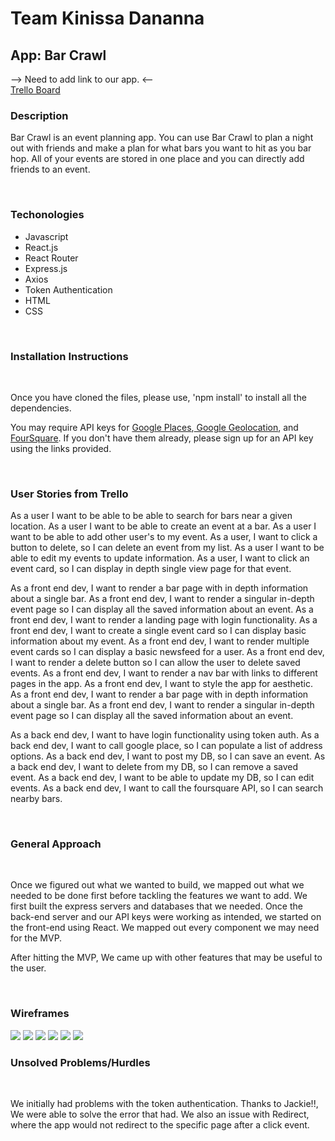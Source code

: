 <h1> Team Kinissa Dananna </h1>

<h2> App: Bar Crawl </h2>

--> Need to add link to our app. <--
<br />
<a href='https://trello.com/b/jCzgRiAz/agile-sprint'> Trello Board </a>
<br />
<h3> Description </h3>
<p>Bar Crawl is an event planning app. You can use Bar Crawl to plan a night out with friends and make a plan for what bars you want to hit as you bar hop. All of your events are stored in one place and you can directly add friends to an event.</p>
<br/>
<h3> Techonologies </h3>
<ul>
  <li> Javascript </li>
  <li> React.js </li>
  <li> React Router </li>
  <li> Express.js </li>
  <li> Axios </li>
  <li> Token Authentication </li>
  <li> HTML </li>
  <li> CSS </li>
</ul>
<br />
<h3> Installation Instructions </h3>
<br />
<p> Once you have cloned the files, please use, 'npm install' to install all the dependencies. </p>
<p> You may require API keys for <a href='https://developers.google.com/places/'>Google Places</a>,<a href='https://developers.google.com/maps/documentation/geolocation/intro'> Google Geolocation</a>, and <a href='https://developer.foursquare.com/'>FourSquare</a>. If you don't have them already, please sign up for an API key using the links provided. </p>

<br />

<h3> User Stories from Trello</h3>
<p> As a user I want to be able to be able to search for bars near a given location. As a user I want to be able to create an event at a bar. As a user I want to be able to add other user's to my event. As a user, I want to click a button to delete, so I can delete an event from my list. As a user I want to be able to edit my events to update information. As a user, I want to click an event card, so I can display in depth single view page for that event. </p> 

<p> As a front end dev, I want to render a bar page with in depth information about a single bar. As a front end dev, I want to render a singular in-depth event page so I can display all the saved information about an event. As a front end dev, I want to render a landing page with login functionality. As a front end dev, I want to create a single event card so I can display basic information about my event. As a front end dev, I want to render multiple event cards so I can display a basic newsfeed for a user. As a front end dev, I want to render a delete button so I can allow the user to delete saved events. As a front end dev, I want to render a nav bar with links to different pages in the app. As a front end dev, I want to style the app for aesthetic. As a front end dev, I want to render a bar page with in depth information about a single bar. As a front end dev, I want to render a singular in-depth event page so I can display all the saved information about an event. </p>

<p> As a back end dev, I want to have login functionality using token auth. As a back end dev, I want to call google place, so I can populate a list of address options. As a back end dev, I want to post my DB, so I can save an event. As a back end dev, I want to delete from my DB, so I can remove a saved event. As a back end dev, I want to be able to update my DB, so I can edit events. As a back end dev, I want to call  the foursquare API, so I can search nearby bars. </p>

<br />

<h3> General Approach </h3>
<br />
<p>Once we figured out what we wanted to build, we mapped out what we needed to be done first before tackling the features we want to add.  We first built the express servers and databases that we needed. Once the back-end server and our API keys were working as intended, we started on the front-end using React. We mapped out every component we may need for the MVP.</p>
<p>After hitting the MVP, We came up with other features that may be useful to the user.</p>

<br />

<h3> Wireframes </h3>
<img src='https://i.imgur.com/JvJypDh.jpg'>
<img src='https://i.imgur.com/lbi8TuI.jpg'>
<img src='https://i.imgur.com/ZQ1e2Da.jpg'>
<img src='https://i.imgur.com/MKCOMZA.jpg'>
<img src='https://i.imgur.com/cfmZrF4.jpg'>
<img src='https://i.imgur.com/BLdD9P6.jpg'>

<br />
<h3> Unsolved Problems/Hurdles </h3>
<br/ >
<p>We initially had problems with the token authentication. Thanks to Jackie!!, We were able to solve the error that had. We also an issue with Redirect, where the app would not redirect to the specific page after a click event.</p>

